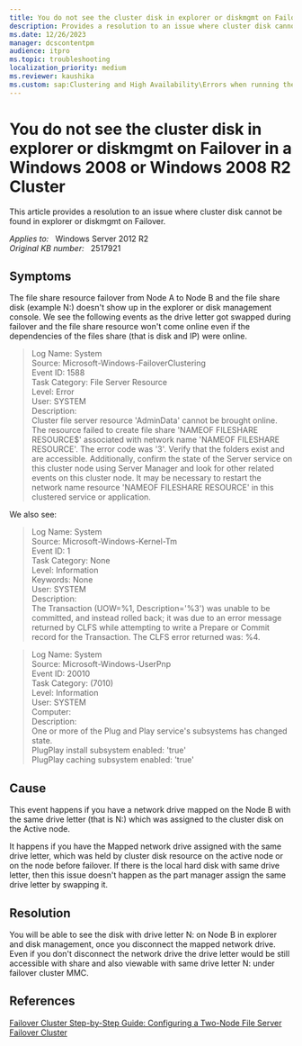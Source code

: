 ```yaml
---
title: You do not see the cluster disk in explorer or diskmgmt on Failover in a Windows 2008 or Windows 2008 R2 Cluster
description: Provides a resolution to an issue where cluster disk cannot be found in explorer or diskmgmt on failover.
ms.date: 12/26/2023
manager: dcscontentpm
audience: itpro
ms.topic: troubleshooting
localization_priority: medium
ms.reviewer: kaushika
ms.custom: sap:Clustering and High Availability\Errors when running the Validation Wizard, csstroubleshoot
---
```

# You do not see the cluster disk in explorer or diskmgmt on Failover in a Windows 2008 or Windows 2008 R2 Cluster

This article provides a resolution to an issue where cluster disk cannot be found in explorer or diskmgmt on Failover.

_Applies to:_ &nbsp; Windows Server 2012 R2  
_Original KB number:_ &nbsp; 2517921

## Symptoms

The file share resource failover from Node A to Node B and the file share disk (example N:) doesn't show up in the explorer or disk management console. We see the following events as the drive letter got swapped during failover and the file share resource won't come online even if the dependencies of the files share (that is disk and IP) were online.

> Log Name: System  
Source: Microsoft-Windows-FailoverClustering  
Event ID: 1588  
Task Category: File Server Resource  
Level: Error  
User: SYSTEM  
Description:  
Cluster file server resource 'AdminData' cannot be brought online. The resource failed to create file share 'NAMEOF FILESHARE RESOURCE$' associated with network name 'NAMEOF FILESHARE RESOURCE'. The error code was '3'. Verify that the folders exist and are accessible. Additionally, confirm the state of the Server service on this cluster node using Server Manager and look for other related events on this cluster node. It may be necessary to restart the network name resource 'NAMEOF FILESHARE RESOURCE' in this clustered service or application.

We also see:

> Log Name: System  
Source: Microsoft-Windows-Kernel-Tm  
Event ID: 1  
Task Category: None  
Level: Information  
Keywords: None  
User: SYSTEM  
Description:  
The Transaction (UOW=%1, Description='%3') was unable to be committed, and instead rolled back; it was due to an error message returned by CLFS while attempting to write a Prepare or Commit record for the Transaction. The CLFS error returned was: %4.

> Log Name: System  
Source: Microsoft-Windows-UserPnp  
Event ID: 20010  
Task Category: (7010)  
Level: Information  
User: SYSTEM  
Computer:  
Description:  
One or more of the Plug and Play service's subsystems has changed state.  
PlugPlay install subsystem enabled: 'true'  
PlugPlay caching subsystem enabled: 'true'

## Cause

This event happens if you have a network drive mapped on the Node B with the same drive letter (that is N:) which was assigned to the cluster disk on the Active node.

It happens if you have the Mapped network drive assigned with the same drive letter, which was held by cluster disk resource on the active node or on the node before failover. If there is the local hard disk with same drive letter, then this issue doesn't happen as the part manager assign the same drive letter by swapping it.

## Resolution

You will be able to see the disk with drive letter N: on Node B in explorer and disk management, once you disconnect the mapped network drive. Even if you don't disconnect the network drive the drive letter would be still accessible with share and also viewable with same drive letter N: under failover cluster MMC.

## References

[Failover Cluster Step-by-Step Guide: Configuring a Two-Node File Server Failover Cluster](/previous-versions/windows/it-pro/windows-server-2008-R2-and-2008/cc731844(v=ws.10))
